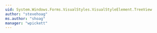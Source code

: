 ```yaml
---
uid: System.Windows.Forms.VisualStyles.VisualStyleElement.TreeView
author: "stevehoag"
ms.author: "shoag"
manager: "wpickett"
---
```

